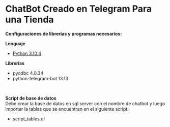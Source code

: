 
# ChatBot Creado en Telegram Para una Tienda

**Configuraciones de librerias y programas necesarios:**

**Lenguaje**
* [Python 3.10.4 ](https://www.python.org/downloads/release/python-3104/)

**Librerias**
<!-- * pip 22.0.4 -->
* pyodbc 4.0.34
* python-telegram-bot 13.13


<br>

**Script de base de datos**
<br>
Debe crear la base de datos en sql server con el nombre de chatbot y luego importar la tablas que se encuentran en el siguiente script: 
* script_tables.ql


